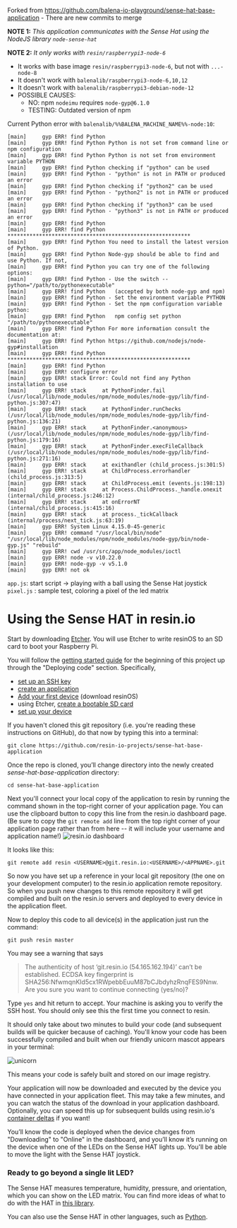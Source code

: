 Forked from https://github.com/balena-io-playground/sense-hat-base-application
    - There are new commits to merge

**NOTE 1:** *This application communicates with the Sense Hat using the NodeJS library `node-sense-hat`*

**NOTE 2:** *It only works with `resin/raspberrypi3-node-6`*
   - It works with base image `resin/raspberrypi3-node-6`, but not with `...-node-8`
   - It doesn't work with `balenalib/raspberrypi3-node-6,10,12`
   - It doesn't work with `balenalib/raspberrypi3-debian-node-12`
   - POSSIBLE CAUSES:
        - NO: npm `nodeimu` requires `node-gyp@6.1.0`
        - TESTING: Outdated version of npm

Current Python error with `balenalib/%%BALENA_MACHINE_NAME%%-node:10`:
```
[main]     gyp ERR! find Python
[main]     gyp ERR! find Python Python is not set from command line or npm configuration
[main]     gyp ERR! find Python Python is not set from environment variable PYTHON
[main]     gyp ERR! find Python checking if "python" can be used
[main]     gyp ERR! find Python - "python" is not in PATH or produced an error
[main]     gyp ERR! find Python checking if "python2" can be used
[main]     gyp ERR! find Python - "python2" is not in PATH or produced an error
[main]     gyp ERR! find Python checking if "python3" can be used
[main]     gyp ERR! find Python - "python3" is not in PATH or produced an error
[main]     gyp ERR! find Python
[main]     gyp ERR! find Python **********************************************************
[main]     gyp ERR! find Python You need to install the latest version of Python.
[main]     gyp ERR! find Python Node-gyp should be able to find and use Python. If not,
[main]     gyp ERR! find Python you can try one of the following options:
[main]     gyp ERR! find Python - Use the switch --python="/path/to/pythonexecutable"
[main]     gyp ERR! find Python   (accepted by both node-gyp and npm)
[main]     gyp ERR! find Python - Set the environment variable PYTHON
[main]     gyp ERR! find Python - Set the npm configuration variable python:
[main]     gyp ERR! find Python   npm config set python "/path/to/pythonexecutable"
[main]     gyp ERR! find Python For more information consult the documentation at:
[main]     gyp ERR! find Python https://github.com/nodejs/node-gyp#installation
[main]     gyp ERR! find Python **********************************************************
[main]     gyp ERR! find Python
[main]     gyp ERR! configure error
[main]     gyp ERR! stack Error: Could not find any Python installation to use
[main]     gyp ERR! stack     at PythonFinder.fail (/usr/local/lib/node_modules/npm/node_modules/node-gyp/lib/find-python.js:307:47)
[main]     gyp ERR! stack     at PythonFinder.runChecks (/usr/local/lib/node_modules/npm/node_modules/node-gyp/lib/find-python.js:136:21)
[main]     gyp ERR! stack     at PythonFinder.<anonymous> (/usr/local/lib/node_modules/npm/node_modules/node-gyp/lib/find-python.js:179:16)
[main]     gyp ERR! stack     at PythonFinder.execFileCallback (/usr/local/lib/node_modules/npm/node_modules/node-gyp/lib/find-python.js:271:16)
[main]     gyp ERR! stack     at exithandler (child_process.js:301:5)
[main]     gyp ERR! stack     at ChildProcess.errorhandler (child_process.js:313:5)
[main]     gyp ERR! stack     at ChildProcess.emit (events.js:198:13)
[main]     gyp ERR! stack     at Process.ChildProcess._handle.onexit (internal/child_process.js:246:12)
[main]     gyp ERR! stack     at onErrorNT (internal/child_process.js:415:16)
[main]     gyp ERR! stack     at process._tickCallback (internal/process/next_tick.js:63:19)
[main]     gyp ERR! System Linux 4.15.0-45-generic
[main]     gyp ERR! command "/usr/local/bin/node" "/usr/local/lib/node_modules/npm/node_modules/node-gyp/bin/node-gyp.js" "rebuild"
[main]     gyp ERR! cwd /usr/src/app/node_modules/ioctl
[main]     gyp ERR! node -v v10.22.0
[main]     gyp ERR! node-gyp -v v5.1.0
[main]     gyp ERR! not ok
```

```app.js```: start script -> playing with a ball using the Sense Hat joystick
```pixel.js``` : sample test, coloring a pixel of the led matrix


Using the Sense HAT in resin.io
===============================

Start by downloading [Etcher](https://etcher.io).  You will use Etcher to write resinOS to an SD card to boot your Raspberry Pi.

You will follow the [getting started guide](https://docs.resin.io/raspberrypi3/nodejs/getting-started/) for the beginning of this project up through the "Deploying code" section.  Specifically,
- [set up an SSH key](https://docs.resin.io/raspberrypi3/nodejs/getting-started/#adding-an-ssh-key)
- [create an application](https://docs.resin.io/raspberrypi3/nodejs/getting-started/#creating-an-application)
- [Add your first device](https://docs.resin.io/raspberrypi3/nodejs/getting-started/#adding-your-first-device) (download resinOS)
- using Etcher, [create a bootable SD card](https://docs.resin.io/raspberrypi3/nodejs/getting-started/#create-a-bootable-sd-card)
- [set up your device](https://docs.resin.io/raspberrypi3/nodejs/getting-started/#setting-up-your-device)

If you haven't cloned this git repository (i.e. you're reading these instructions on GitHub), do that now by typing this into a terminal:

```
git clone https://github.com/resin-io-projects/sense-hat-base-application
```

Once the repo is cloned, you’ll change directory into the newly created *sense-hat-base-application* directory:

```
cd sense-hat-base-application
```

Next you'll connect your local copy of the application to resin by running the command shown in the top-right corner of your application page. You can use the clipboard button to copy this line from the resin.io dashboard page.  (Be sure to copy the `git remote add` line from the top right corner of your application page rather than from here -- it will include your username and application name!)
![resin.io dashboard](https://user-images.githubusercontent.com/3144447/31838605-8c47e538-b5ab-11e7-9475-aee6978a1776.png)

It looks like this:
```
git remote add resin <USERNAME>@git.resin.io:<USERNAME>/<APPNAME>.git
```

So now you have set up a reference in your local git repository (the one on your development computer) to the resin.io application remote repository. So when you push new changes to this remote repository it will get compiled and built on the resin.io servers and deployed to every device in the application fleet.

Now to deploy this code to all device(s) in the application just run the command:

```
git push resin master
```

You may see a warning that says
>The authenticity of host ‘git.resin.io (54.165.162.194)’ can’t be established.
ECDSA key fingerprint is SHA256:NfwmqnKId5cx1RWpebbEuuM87bCJbdyhzRnqFES9Nnw.
Are you sure you want to continue connecting (yes/no)?

Type `yes` and hit return to accept. Your machine is asking you to verify the SSH host. You should only see this the first time you connect to resin.

It should only take about two minutes to build your code (and subsequent builds will be quicker because of caching). You'll know your code has been successfully compiled and built when our friendly unicorn mascot appears in your terminal:

![unicorn](https://user-images.githubusercontent.com/3144447/31838641-b8fca76c-b5ab-11e7-92ee-dd49a0652bac.png)

This means your code is safely built and stored on our image registry.

Your application will now be downloaded and executed by the device you have connected in your application fleet. This may take a few minutes, and you can watch the status of the download in your application dashboard.  Optionally, you can speed this up for subsequent builds using resin.io's [container deltas](https://docs.resin.io/runtime/delta/) if you want!

You’ll know the code is deployed when the device changes from "Downloading" to "Online" in the dashboard, and you’ll know it’s running on the device when one of the LEDs on the Sense HAT lights up. You'll be able to move the light with the Sense HAT joystick.

### Ready to go beyond a single lit LED?
The Sense HAT measures temperature, humidity, pressure, and orientation, which you can show on the LED matrix. You can find more ideas of what to do with the HAT in [this library](https://github.com/resin-io-playground/node-sense-hat).

You can also use the Sense HAT in other languages, such as [Python](http://pythonhosted.org/sense-hat/).
